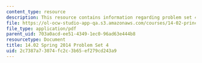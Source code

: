 ```yaml
---
content_type: resource
description: This resource contains information regarding problem set 4.
file: https://ol-ocw-studio-app-qa.s3.amazonaws.com/courses/14-02-principles-of-macroeconomics-spring-2014/2c7387a73074fc2c3b65ef279cd243a9_MIT14_02S14_pset4.pdf
file_type: application/pdf
parent_uid: 703a0acd-ee51-4349-1ec0-96ad63e444b8
resourcetype: Document
title: 14.02 Spring 2014 Problem Set 4
uid: 2c7387a7-3074-fc2c-3b65-ef279cd243a9
---
```

